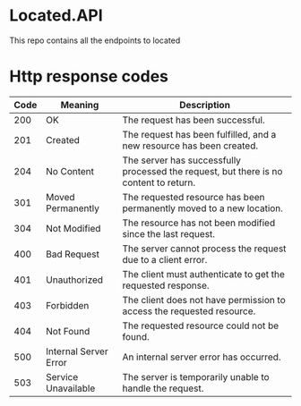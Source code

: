 # Located.API

This repo contains all the endpoints to located

# Http response codes

| Code | Meaning               | Description                                                                           |
| ---- | --------------------- | ------------------------------------------------------------------------------------- |
| 200  | OK                    | The request has been successful.                                                      |
| 201  | Created               | The request has been fulfilled, and a new resource has been created.                  |
| 204  | No Content            | The server has successfully processed the request, but there is no content to return. |
| 301  | Moved Permanently     | The requested resource has been permanently moved to a new location.                  |
| 304  | Not Modified          | The resource has not been modified since the last request.                            |
| 400  | Bad Request           | The server cannot process the request due to a client error.                          |
| 401  | Unauthorized          | The client must authenticate to get the requested response.                           |
| 403  | Forbidden             | The client does not have permission to access the requested resource.                 |
| 404  | Not Found             | The requested resource could not be found.                                            |
| 500  | Internal Server Error | An internal server error has occurred.                                                |
| 503  | Service Unavailable   | The server is temporarily unable to handle the request.                               |
